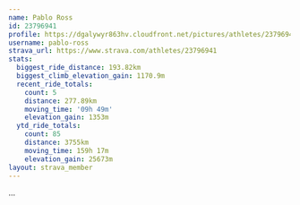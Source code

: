 ```yaml
---
name: Pablo Ross
id: 23796941
profile: https://dgalywyr863hv.cloudfront.net/pictures/athletes/23796941/14615399/1/large.jpg
username: pablo-ross
strava_url: https://www.strava.com/athletes/23796941
stats:
  biggest_ride_distance: 193.82km
  biggest_climb_elevation_gain: 1170.9m
  recent_ride_totals:
    count: 5
    distance: 277.89km
    moving_time: '09h 49m'
    elevation_gain: 1353m
  ytd_ride_totals:
    count: 85
    distance: 3755km
    moving_time: 159h 17m
    elevation_gain: 25673m
layout: strava_member
--- 
```

...
